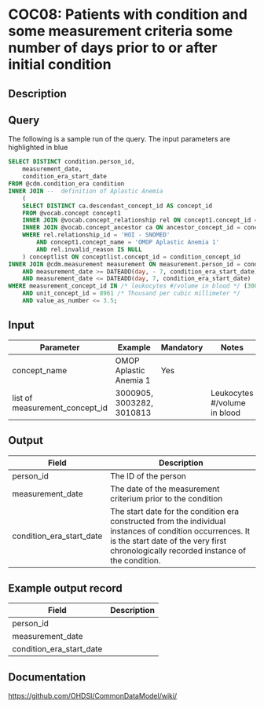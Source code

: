 <!---
Group:condition occurrence combinations
Name:COC08 Patients with condition and some measurement criteria some number of days prior to or after initial condition
Author:Patrick Ryan
CDM Version: 5.3
-->

# COC08: Patients with condition and some measurement criteria some number of days prior to or after initial condition

## Description

## Query
The following is a sample run of the query. The input parameters are highlighted in  blue  

```sql
SELECT DISTINCT condition.person_id,
	measurement_date,
	condition_era_start_date
FROM @cdm.condition_era condition
INNER JOIN --  definition of Aplastic Anemia
	(
	SELECT DISTINCT ca.descendant_concept_id AS concept_id
	FROM @vocab.concept concept1
	INNER JOIN @vocab.concept_relationship rel ON concept1.concept_id = rel.concept_id_1
	INNER JOIN @vocab.concept_ancestor ca ON ancestor_concept_id = concept_id_2
	WHERE rel.relationship_id = 'HOI - SNOMED'
		AND concept1.concept_name = 'OMOP Aplastic Anemia 1'
		AND rel.invalid_reason IS NULL
	) conceptlist ON conceptlist.concept_id = condition_concept_id
INNER JOIN @cdm.measurement measurement ON measurement.person_id = condition.person_id
	AND measurement_date >= DATEADD(day, - 7, condition_era_start_date)
	AND measurement_date <= DATEADD(day, 7, condition_era_start_date)
WHERE measurement_concept_id IN /* leukocytes #/volume in blood */ (3000905, 3003282, 3010813)
	AND unit_concept_id = 8961 /* Thousand per cubic millimeter */
	AND value_as_number <= 3.5;
```

## Input

|  Parameter |  Example |  Mandatory |  Notes |
| --- | --- | --- | --- |
| concept_name | OMOP Aplastic Anemia 1 | Yes |   |
| list of measurement_concept_id | 3000905, 3003282, 3010813 |   | Leukocytes #/volume in blood |

## Output

|  Field |  Description |
| --- | --- |
| person_id | The ID of the person |
| measurement_date | The date of the measurement criterium prior to the condition |
| condition_era_start_date | The start date for the condition era constructed from the individual instances of condition occurrences. It is the start date of the very first chronologically recorded instance of the condition. |

## Example output record

|  Field |  Description |
| --- | --- |
| person_id |   |
| measurement_date |   |
| condition_era_start_date |   |

## Documentation
https://github.com/OHDSI/CommonDataModel/wiki/
